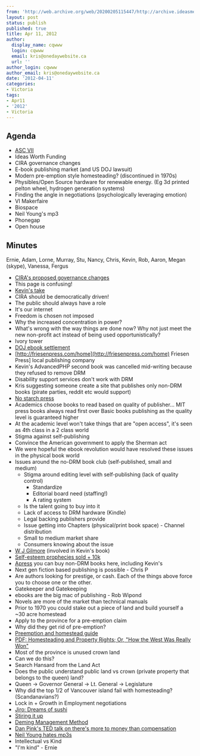 ```yaml
---
from: 'http://web.archive.org/web/20200205115447/http://archive.ideasmeetings.org/wiki/Apr11,2012'
layout: post
status: publish
published: true
title: Apr 11, 2012
author:
  display_name: cqwww
  login: cqwww
  email: kris@onedaywebsite.ca
  url: ''
author_login: cqwww
author_email: kris@onedaywebsite.ca
date: '2012-04-11'
categories:
- Victoria
tags:
- Apr11
- '2012'
- Victoria
---
```


## Agenda

* [ASC VII](http://www.awesomeshitclub.com/asc-vii/)
* Ideas Worth Funding
* CIRA governance changes
* E-book publishing market (and US DOJ lawsuit)
* Modern pre-emption style homesteading? (discontinued in 1970s)
* Physibles/Open Source hardware for renewable energy. (Eg 3d printed pelton wheel, hydrogen generation systems)
* Finding the angle in negotiations (psychologically leveraging emotion)
* VI Makerfaire
* Biospace
* Neil Young's mp3
* Phonegap
* Open house

## Minutes

Ernie, Adam, Lorne, Murray, Stu, Nancy, Chris, Kevin, Rob, Aaron, Megan
(skype), Vanessa, Fergus

* [CIRA's proposed governance changes](http://cira.ca/legal/governance/)
* This page is confusing!
* [Kevin's take](http://www.unrest.ca/cira-governance)
* CIRA should be democratically driven!
* The public should always have a role
* It's our internet
* Freedom is chosen not imposed
* Why the increased concentration in power?
* What's wrong with the way things are done now? Why not just meet the new non-profit act instead of being used opportunistically? 
* Ivory tower
* [DOJ ebook settlement](http://blog-admin.wired.com/epicenter/2012/04/doj-terms-settlement-ebook/)
* [http://friesenpress.com/home](http://friesenpress.com/home) Friesen Press] local publishing company
* Kevin's AdvancedPHP second book was cancelled mid-writing because they refused to remove DRM
* Disability support services don't work with DRM
* Kris suggesting someone create a site that publishes only non-DRM books (pirate parties, reddit etc would support)
* [No starch press](http://www.nostarch.com/)
* Academics choose books to read based on quality of publisher... MIT press books always read first over Basic books publishing as the quality level is guaranteed higher
* At the academic level won't take things that are "open access", it's seen as 4th class in a 2 class world
* Stigma against self-publishing
* Convince the American government to apply the Sherman act 
* We were hopeful the ebook revolution would have resolved these issues in the physical book world
* Issues around the no-DRM book club (self-published, small and medium) 
    * Stigma around editing level with self-publishing (lack of quality control) 
        * Standardize
        * Editorial board need (staffing!)
        * A rating system
    * Is the talent going to buy into it
    * Lack of access to DRM hardware (Kindle)
    * Legal backing publishers provide
    * Issue getting into Chapters (physical/print book space) - Channel distribution
    * Small to medium market share
    * Consumers knowing about the issue
* [W J Gilmore](http://www.wjgilmore.com/) (involved in Kevin's book)
* [Self-esteem prophecies sold + 10k](http://www.confidencemanual.com/fear/self-fulfilling-prophecy.htm)
* [Apress](http://www.apress.com/) you can buy non-DRM books here, including Kevin's
* Next gen fiction based publishing is possible - Chris P
* Are authors looking for prestige, or cash. Each of the things above force you to choose one or the other.
* Gatekeeper and Gatekeeping 
* ebooks are the big mac of publishing - Rob Wipond
* Novels are more of the market than technical manuals
* Prior to 1970 you could stake out a piece of land and build yourself a ~30 acre homestead
* Apply to the province for a pre-emption claim
* Why did they get rid of pre-emption?
* [Preemption and homestead guide](http://www.royalbcmuseum.bc.ca/BC_Research_Guide/BC_Pr_Emptn_Hmstd.aspx)
* [PDF: Homesteading and Property Rights; Or, "How the West Was Really Won"](http://www.sfu.ca/~allen/homesteading.pdf)
* Most of the province is unused crown land
* Can we do this? 
* Search Hansard from the Land Act
* Does the public understand public land vs crown (private property that belongs to the queen) land? 
* Queen -> Governor General -> Lt. General -> Legislature
* Why did the top 1/2 of Vancouver island fail with homesteading? (Scandanavians?)
* Lock in + Growth in Employment negotiations
* [Jiro: Dreams of sushi](http://www.imdb.com/title/tt1772925/news)
* [Stiring it up](http://www.stirringitup.org/)
* [Deming Management Method](http://www.amazon.ca/Deming-management-method-Mary-Walton/dp/0399550003%3FSubscriptionId%3DAKIAILSHYYTFIVPWUY6Q%26tag%3Dduckduckgo-z-20%26linkCode%3Dxm2%26camp%3D2025%26creative%3D165953%26creativeASIN%3D0399550003)
* [Dan Pink's TED talk on there's more to money than compensation](http://www.ted.com/talks/dan_pink_on_motivation.html)
* [Neil Young hates mp3s](http://www.wired.com/gadgetlab/2012/02/why-neil-young-hates-mp3-and-what-you-can-do-about-it/)
* Intellectual vs Kind
* "I'm kind" - Ernie
